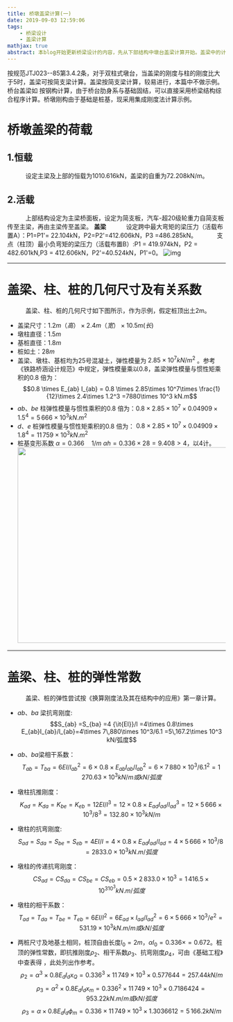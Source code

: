 ```yaml
---
title: 桥墩盖梁计算(一)
date: 2019-09-03 12:59:06
tags:  
	- 桥梁设计
	- 盖梁计算
mathjax: true
abstract: 本blog开始更新桥梁设计的内容，先从下部结构中墩台盖梁计算开始。盖梁中的计算比较粗犷，主要参考《JTJ023--85》(85铁路规范)、《连续桥面简支梁桥墩台计算实例》、《换算刚度法及其在结构中的应用》等书籍。
---
```

按规范JTJ023--85第3.4.2条，对于双柱式墩台，当盖梁的刚度与柱的刚度比大于5时，盖梁可按简支梁计算。盖梁按简支梁计算，较易进行，本篇中不做示例。
桥台盖梁如    按钢构计算，由于桥台肋身系与基础固结，可以直接采用桥梁结构综合程序计算。桥墩刚构由于基础是桩基，现采用集成刚度法计算示例。
# 桥墩盖梁的荷载
## 1.恒载
&ensp;&ensp;&ensp;&ensp;&ensp;&ensp;设定主梁及上部的恒载为1010.616kN，盖梁的自重为72.208kN/m。
## 2.活载
&ensp;&ensp;&ensp;&ensp;&ensp;&ensp;上部结构设定为主梁桥面板，设定为简支板，汽车-超20级轮重力自简支板传至主梁，再由主梁传至盖梁。
**盖梁**
&ensp;&ensp;&ensp;&ensp;&ensp;&ensp;设定跨中最大弯矩的梁压力（活载布置A）：P1=P1'= 22.104kN，P2=P2'=412.606kN，P3 =486.285kN。
&ensp;&ensp;&ensp;&ensp;&ensp;&ensp;支点（柱顶）最小负弯矩的梁压力（活载布置B）:P1 = 419.974kN，P2 = 482.601kN,P3 = 412.606kN，P2'=40.524kN，P1'=0。
![img](https://upload.cc/i1/2019/08/25/QLmjek.png)

------------------------
# 盖梁、柱、桩的几何尺寸及有关系数
&ensp;&ensp;&ensp;&ensp;&ensp;&ensp;盖梁、柱、桩的几何尺寸如下图所示，作为示例，假定桩顶出土2m。
* 盖梁尺寸：$1.2m（高）\times 2.4m（宽）\times 10.5m(长)$
* 墩柱直径：$1.5m$
* 基桩直径：$1.8m$
* 桩如土：$28m$
* 盖梁、墩柱、基桩均为25号混凝土，弹性模量为 
$2.85 \times 10^7 kN/m^2$ 。参考《铁路桥涵设计规范》中规定，弹性模量乘以0.8，盖梁弹性模量与惯性矩乘积的$0.8$ 倍为：$$0.8 \times E_{ab} I_{ab} = 0.8 \times 2.85\times 10^7\times \frac{1}{12}\times 2.4\times 1.2^3 =7880\times 10^3 kN.m$$
* $ab、be$ 柱弹性模量与惯性乘积的$0.8$ 倍为：$0.8\times2.85\times 10^7\times 0.04909\times1.5^4=5\,666\times 10^3kN.m^2$
* $d、e$ 桩弹性模量与惯性矩乘积的$0.8$ 倍为： $0.8\times2.85\times 10^7\times 0.04909\times1.8^4=11\,759\times 10^3kN.m^2$
* 桩基变形系数  $\alpha =0.366 \quad  1/m$
   $\alpha h=0.336\times 28 =9.408>4$，以4计。
  <img src="Snipaste_2019-09-04_10-04-30.png" width = "800" height = "450">

------------------------------
# 盖梁、柱、桩的弹性常数
&ensp;&ensp;&ensp;&ensp;&ensp;&ensp;盖梁、桩的弹性尝试按《换算刚度法及其在结构中的应用》第一章计算。
* $ab、ba$ 梁抗弯刚度:
$$S_{ab} =S_{ba} =4 {\it{EI}}/l =4\times 0.8\times E_{ab}I_{ab}/l_{ab}=4\times 7\,880\times 10^3/6.1 =5\,167.2\times 10^3 kN/弧度$$
* $ab、ba$梁相干系数：
$$
T_{ab}=T_{ba} =6EI/l_{ab}^2 = 6\times 0.8\times E_{ab}I_{ab}/l_{ab}^2
 =6\times 7\,880\times 10^3/6.1^2 = 1\,270.63\times 10^3 kN/m 或kN/弧度
 $$

* 墩柱抗推刚度：
  $$
  K_{ad} = K_{da} =K_{be} = K_{eb} =12EI/l^3=12\times 0.8\times E_{ad}I_{ad}/l_{ad}^3 = 12\times 5\,666\times 10^3/8^3 =132.80\times10^3 kN/m
  $$
* 墩柱的抗弯刚度:
$$S_{ad} = S_{da}=S_{be} = S_{eb} = 4EI/l = 4\times 0.8 \times E_{ad}I_{ad}/l_{ad} = 4\times 5\,666\times 10^3/8 = 2833.0\times 10^3 kN.m/弧度$$
* 墩柱的传递抗弯刚度：
$$
CS_{ad} =CS_{da} =CS_{be} =CS_{eb} = 0.5\times 2\,833.0\times 10^3 =1\,416.5\times 10^310^3 kN.m/弧度
$$
* 墩柱的相干系数：
$$
T_{ad} =T_{da} =T_{be} = T_{eb} = 6EI/l^2 =6E_{ad}\times I_{ad}/l_{ad}^2 = 6\times 5\,666\times 10^3/e^2 = 531.19\times 10^3 kN.m/m 或kN/弧度
$$
* 两桩尺寸及地基土相同，桩顶自由长度$l_0=2m$，$\alpha l_0=0.336\times =0.672$。桩顶的弹性常数，即抗推刚度$\rho_2$、相干系数$\rho_3$、抗弯刚度$\rho_4$，可由《基础工程》中查表得 ，此处列出作参考。
$$
\rho_2 = \alpha^3\times 0.8E_{d}I_{d}x_{Q} =0.336^3\times 11\,749\times 10^3\times 0.577644 = 257.44kN/m
$$
$$
\rho_3 = \alpha^2\times 0.8E_{d}I_{d}x_{m} =0.336^2 \times 11\,749\times 10^3\times 0.7186424 = 953.22kN.m/m 或kN/弧度
$$
$$
\rho_3 = \alpha\times 0.8E_{d}I_{d}\phi_{m} =0.336 \times 11\,749\times 10^3\times 1.3036612 = 5\,166.2kN/m
$$









